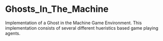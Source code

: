 # Ghosts_In_The_Machine

Implementation of a Ghost in the Machine Game Environment. This implementation consists of several different hueristics based game playing agents. 
